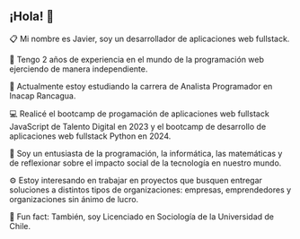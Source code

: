 ## ¡Hola! 👋

📋  Mi nombre es Javier, soy un desarrollador de aplicaciones web fullstack. 

🐋  Tengo 2 años de experiencia en el mundo de la programación web ejerciendo de manera independiente.

📌  Actualmente estoy estudiando la carrera de Analista Programador en Inacap Rancagua. 

💻  Realicé el bootcamp de progamación de aplicaciones web fullstack JavaScript de Talento Digital en 2023 y el bootcamp de desarrollo de aplicaciones web fullstack Python en 2024.

🤔  Soy un entusiasta de la programación, la informática, las matemáticas y de reflexionar sobre el impacto social de la tecnología en nuestro mundo.

⚙️  Estoy interesando en trabajar en proyectos que busquen entregar soluciones a distintos tipos de organizaciones: empresas, emprendedores y organizaciones sin ánimo de lucro.

📕  Fun fact: También, soy Licenciado en Sociología de la Universidad de Chile.

